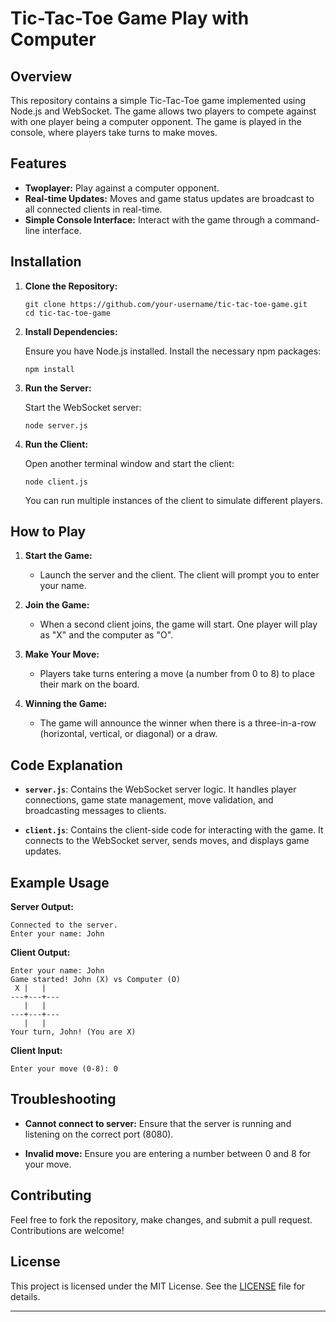 
# Tic-Tac-Toe Game Play with Computer

## Overview

This repository contains a simple Tic-Tac-Toe game implemented using Node.js and WebSocket. The game allows two players to compete against with one player being a computer opponent. The game is played in the console, where players take turns to make moves.

## Features

- **Twoplayer:** Play against a computer opponent.
- **Real-time Updates:** Moves and game status updates are broadcast to all connected clients in real-time.
- **Simple Console Interface:** Interact with the game through a command-line interface.

## Installation

1. **Clone the Repository:**

   ```
   git clone https://github.com/your-username/tic-tac-toe-game.git
   cd tic-tac-toe-game
   ```

2. **Install Dependencies:**

   Ensure you have Node.js installed. Install the necessary npm packages:

   ```
   npm install
   ```

3. **Run the Server:**

   Start the WebSocket server:

   ```
   node server.js
   ```

4. **Run the Client:**

   Open another terminal window and start the client:

   ```
   node client.js
   ```

   You can run multiple instances of the client to simulate different players.

## How to Play

1. **Start the Game:**
   - Launch the server and the client. The client will prompt you to enter your name.

2. **Join the Game:**
   - When a second client joins, the game will start. One player will play as "X" and the computer as "O".

3. **Make Your Move:**
   - Players take turns entering a move (a number from 0 to 8) to place their mark on the board.

4. **Winning the Game:**
   - The game will announce the winner when there is a three-in-a-row (horizontal, vertical, or diagonal) or a draw.

## Code Explanation

- **`server.js`**: Contains the WebSocket server logic. It handles player connections, game state management, move validation, and broadcasting messages to clients.

- **`client.js`**: Contains the client-side code for interacting with the game. It connects to the WebSocket server, sends moves, and displays game updates.

## Example Usage

**Server Output:**
```
Connected to the server.
Enter your name: John
```

**Client Output:**
```
Enter your name: John
Game started! John (X) vs Computer (O)
 X |   |  
---+---+---
   |   |  
---+---+---
   |   |  
Your turn, John! (You are X)
```

**Client Input:**
```
Enter your move (0-8): 0
```

## Troubleshooting

- **Cannot connect to server:** Ensure that the server is running and listening on the correct port (8080).

- **Invalid move:** Ensure you are entering a number between 0 and 8 for your move.

## Contributing

Feel free to fork the repository, make changes, and submit a pull request. Contributions are welcome!

## License

This project is licensed under the MIT License. See the [LICENSE](LICENSE) file for details.

---
